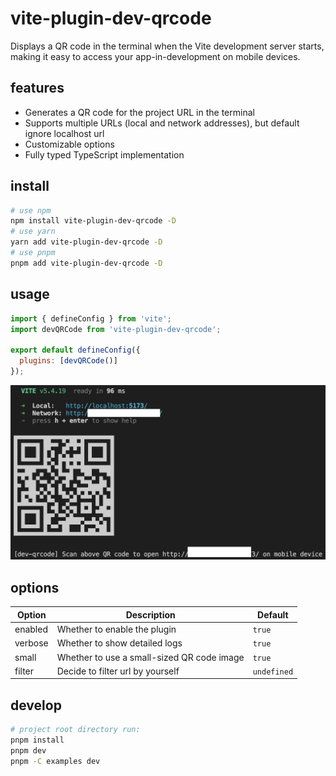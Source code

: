# vite-plugin-dev-qrcode

Displays a QR code in the terminal when the Vite development server starts, making it easy to access your app-in-development on mobile devices.

## features

- Generates a QR code for the project URL in the terminal
- Supports multiple URLs (local and network addresses), but default ignore localhost url
- Customizable options
- Fully typed TypeScript implementation

## install

```bash
# use npm
npm install vite-plugin-dev-qrcode -D
# use yarn
yarn add vite-plugin-dev-qrcode -D
# use pnpm
pnpm add vite-plugin-dev-qrcode -D
```

## usage

```javascript
import { defineConfig } from 'vite';
import devQRCode from 'vite-plugin-dev-qrcode';

export default defineConfig({
  plugins: [devQRCode()]
});
```

![example](./examples/example.png 'example image')

## options

| Option  | Description                                | Default     |
| ------- | ------------------------------------------ | ----------- |
| enabled | Whether to enable the plugin               | `true`      |
| verbose | Whether to show detailed logs              | `true`      |
| small   | Whether to use a small-sized QR code image | `true`      |
| filter  | Decide to filter url by yourself           | `undefined` |

## develop

```bash
# project root directory run:
pnpm install
pnpm dev
pnpm -C examples dev
```
